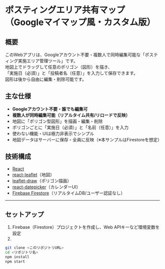# ポスティングエリア共有マップ（Googleマイマップ風・カスタム版）

## 概要

このWebアプリは、Googleアカウント不要・複数人で同時編集可能な「ポスティング実施エリア管理ツール」です。  
地図上でドラッグして任意のポリゴン（図形）を描き、  
「実施日（必須）」と「投稿者名（任意）」を入力して保存できます。  
図形は後から自由に編集・削除可能です。

## 主な仕様

- **Googleアカウント不要・誰でも編集可**
- **複数人が同時編集可能（リアルタイム共有/リロードで反映）**
- 地図に「ポリゴン型図形」を描画・編集・削除
- ポリゴンごとに「実施日（必須）」と「名前（任意）」を入力
- 使わない機能・UIは極力非表示でシンプル
- 地図データはサーバーに保存・全員に反映（※本サンプルはFirestoreを想定）

## 技術構成

- [React](https://react.dev/)
- [react-leaflet](https://react-leaflet.js.org/)（地図）
- [leaflet-draw](https://github.com/Leaflet/Leaflet.draw)（ポリゴン描画）
- [react-datepicker](https://reactdatepicker.com/)（カレンダーUI）
- [Firebase Firestore](https://firebase.google.com/products/firestore)（リアルタイムDB/ユーザー認証なし）

---

## セットアップ

1. Firebase（Firestore）プロジェクトを作成し、Web APIキーなど環境変数を設定  
2.  
```bash
git clone <このリポジトリURL>
cd <リポジトリ名>
npm install
npm start